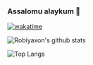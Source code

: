### Assalomu alaykum 👋

[![wakatime](https://wakatime.com/badge/user/ae14eaa3-2431-4080-9f3c-b3798bd1d0c3.svg)](https://wakatime.com/@ae14eaa3-2431-4080-9f3c-b3798bd1d0c3)

![Robiyaxon's github stats](https://github-readme-stats.vercel.app/api?username=Robiyaxon&title_color=fff&text_color=fde&show_icons=true&theme=default&bg_color=30,642b73,c6426e)

![Top Langs](https://github-readme-stats.vercel.app/api/top-langs/?username=Robiyaxon&layout=compact&bg_color=30,642b73,c6426e&title_color=fff&text_color=fff&show_icons=true)
